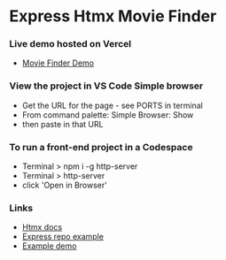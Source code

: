 # Express Htmx Movie Finder

### Live demo hosted on Vercel
- [Movie Finder Demo](https://express-htmx-movie-finder-sqzr8eaj3-rolandlevy.vercel.app/)

### View the project in VS Code Simple browser
- Get the URL for the page - see PORTS in terminal
- From command palette: Simple Browser: Show
- then paste in that URL

### To run a front-end project in a Codespace
- Terminal > npm i -g http-server 
- Terminal > http-server
- click 'Open in Browser'

### Links
- [Htmx docs](https://htmx.org/docs)
- [Express repo example](https://github.com/github/codespaces-express/tree/main)
- [Example demo](https://letsusetech.com/the-awesome-things-you-can-do-with-htmx)
